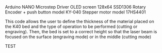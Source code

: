 Arduino NANO
Microstep Driver
OLED screen 128x64 SSD1306
Rotary Encoder + push button model KY-040
Stepper motor model 17HS4401

This code allows the user to define the thickness of the material placed on the K40 bed and the type of operation to be performed (cutting or engraving).
Then, the bed is set to a correct height so that the laser beam is focused on the surface (engraving mode) or in the middle (cutting mode)

TEST